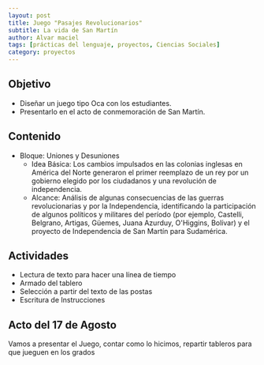 ```yaml
---
layout: post
title: Juego "Pasajes Revolucionarios"
subtitle: La vida de San Martín
author: Alvar maciel
tags: [prácticas del lenguaje, proyectos, Ciencias Sociales]
category: proyectos
---
```

## Objetivo

- Diseñar un juego tipo Oca con los estudiantes.
- Presentarlo en el acto de conmemoración de San Martín.

## Contenido

- Bloque: Uniones y Desuniones
  - Idea Básica: Los cambios impulsados en las colonias inglesas en América del Norte generaron el primer reemplazo de un rey por un gobierno elegido por los ciudadanos y una revolución de independencia.
  - Alcance: Análisis de algunas consecuencias de las guerras revolucionarias y por la Independencia, identificando la participación de algunos políticos y militares del período (por ejemplo, Castelli, Belgrano, Artigas, Güemes, Juana Azurduy, O'Higgins, Bolívar) y el proyecto de Independencia de San Martín para Sudamérica.


## Actividades

- Lectura de texto para hacer una línea de tiempo
- Armado del tablero
- Selección a partir del texto de las postas
- Escritura de Instrucciones

## Acto del 17 de Agosto

Vamos a presentar el Juego, contar como lo hicimos, repartir tableros para que jueguen en los grados

